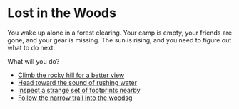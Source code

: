 # Lost in the Woods

You wake up alone in a forest clearing. Your camp is empty, your friends are gone, and your gear is missing. The sun is rising, and you need to figure out what to do next.

What will you do?
- [Climb the rocky hill for a better view](./rocky_hill.md)
- [Head toward the sound of rushing water](./river_path.md)
- [Inspect a strange set of footprints nearby](./footprints.md)
- [Follow the narrow trail into the woods](./narrow_trail.md)g
